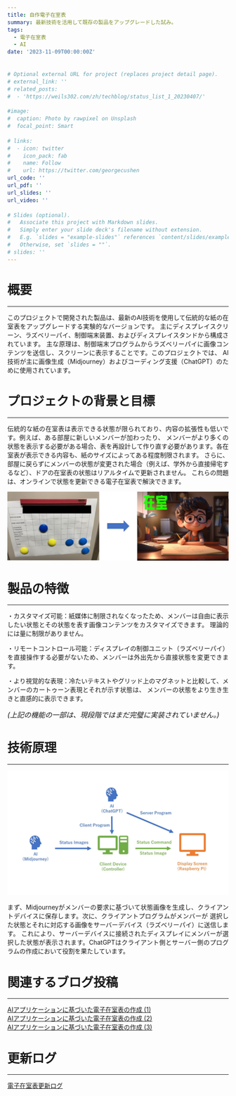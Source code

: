 ```yaml
---
title: 自作電子在室表
summary: 最新技術を活用して既存の製品をアップグレードした試み。
tags:
  - 電子在室表
  - AI
date: '2023-11-09T00:00:00Z'


# Optional external URL for project (replaces project detail page).
# external_link: ''
# related_posts:
#  - 'https://weils302.com/zh/techblog/status_list_1_20230407/'
  
#image:
#  caption: Photo by rawpixel on Unsplash
#  focal_point: Smart

# links:
#  - icon: twitter
#    icon_pack: fab
#    name: Follow
#    url: https://twitter.com/georgecushen
url_code: ''
url_pdf: ''
url_slides: ''
url_video: ''

# Slides (optional).
#   Associate this project with Markdown slides.
#   Simply enter your slide deck's filename without extension.
#   E.g. `slides = "example-slides"` references `content/slides/example-slides.md`.
#   Otherwise, set `slides = ""`.
# slides: ''
---
```


# 概要
---

<div style="text-align: justify;">
このプロジェクトで開発された製品は、最新のAI技術を使用して伝統的な紙の在室表をアップグレードする実験的なバージョンです。
主にディスプレイスクリーン、ラズベリーパイ、制御端末装置、およびディスプレイスタンドから構成されています。
主な原理は、制御端末プログラムからラズベリーパイに画像コンテンツを送信し、スクリーンに表示することです。このプロジェクトでは、
AI技術が主に画像生成（Midjourney）およびコーディング支援（ChatGPT）のために使用されています。
</div>


# プロジェクトの背景と目標
---

<div style="text-align: justify;">
伝統的な紙の在室表は表示できる状態が限られており、内容の拡張性も低いです。例えば、ある部屋に新しいメンバーが加わったり、
メンバーがより多くの状態を表示する必要がある場合、表を再設計して作り直す必要があります。各在室表が表示できる内容も、紙のサイズによってある程度制限されます。
さらに、部屋に戻らずにメンバーの状態が変更された場合（例えば、学外から直接帰宅するなど）、ドアの在室表の状態はリアルタイムで更新されません。
これらの問題は、オンラインで状態を更新できる電子在室表で解決できます。
</div>

![紙版から電子版へ](upgrade.jpg)

# 製品の特徴
---
<div style="text-align: justify;">

・カスタマイズ可能：紙媒体に制限されなくなったため、メンバーは自由に表示したい状態とその状態を表す画像コンテンツをカスタマイズできます。
理論的には量に制限がありません。  

・リモートコントロール可能：ディスプレイの制御ユニット（ラズベリーパイ）を直接操作する必要がないため、メンバーは外出先から直接状態を変更できます。  

・より視覚的な表現：冷たいテキストやグリッド上のマグネットと比較して、メンバーのカートゥーン表現とそれが示す状態は、
メンバーの状態をより生き生きと直感的に表示できます。

</div>

<p style="font-size: 16px; line-height: 1.6;"><i>(上記の機能の一部は、現段階ではまだ完璧に実装されていません。)</i></p>

# 技術原理
---

![技術原理](tech_flow.jpg)
<div style="text-align: justify;">
まず、Midjourneyがメンバーの要求に基づいて状態画像を生成し、クライアントデバイスに保存します。次に、クライアントプログラムがメンバーが
選択した状態とそれに対応する画像をサーバーデバイス（ラズベリーパイ）に送信します。
これにより、サーバーデバイスに接続されたディスプレイにメンバーが選択した状態が表示されます。ChatGPTはクライアント側とサーバー側のプログラムの作成において役割を果たしています。
</div>

# 関連するブログ投稿
---

[AIアプリケーションに基づいた電子在室表の作成 (1)](https://weils302.com/techblog/status_list_1_20230407/)  
[AIアプリケーションに基づいた電子在室表の作成 (2)](https://weils302.com/techblog/status_list_2_20230415/)  
[AIアプリケーションに基づいた電子在室表の作成 (3)](https://weils302.com/techblog/status_list_3_20230418/)

# 更新ログ
---
[電子在室表更新ログ](https://weils302.com/techblog/status_list_update/) 

